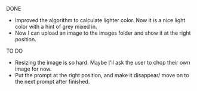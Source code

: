DONE
<ul>
<li>Improved the algorithm to calculate lighter color. Now it is a nice light color with a hint of grey mixed in.
</li>
<li>
Now I can upload an image to the images folder and show it at the right position.
</li>
</ul>

TO DO
<ul>
<li>
Resizing the image is so hard. Maybe I'll ask the user to chop their own image for now.
</li>
<li>
Put the prompt at the right position, and make it disappear/ move on to the next prompt after finished.
</li>

</ul>